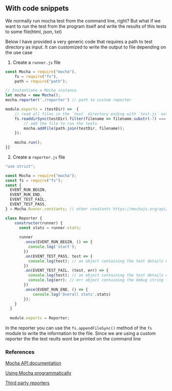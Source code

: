## With code snippets

We normally run mocha test from the command line, right? But what if we want to run the test from the program itself and write the results of this tests to some file(html, json, txt)

Below I have provided a very generic code that requires a path to test directory as input. It can customized to write the output to file depending on the use case

1. Create a `runner.js` file 

```js
const Mocha = require("mocha"),
    fs = require("fs"),
    path = require("path");

// Instantiate a Mocha instance.
let mocha = new Mocha();
mocha.reporter('./reporter') // path to custom reporter

module.exports = (testDir) =>  {
    // read all files in the `test` directory ending with `test.js` extension
    fs.readdirSync(testDir).filter(filename => filename.substr(-7) === "test.js").forEach(filename => {
        // add the file to run the tests
        mocha.addFile(path.join(testDir, filename));
    });
    
    mocha.run();    
}}
```

2. Create a `reporter.js` file

```js
"use strict";

const Mocha = require("mocha");
const fs = require("fs");
const {
  EVENT_RUN_BEGIN,
  EVENT_RUN_END,
  EVENT_TEST_FAIL,
  EVENT_TEST_PASS,
} = Mocha.Runner.constants; // other constants https://mochajs.org/api/runner.js.html

class Reporter {
    constructor(runner) {
      const stats = runner.stats;
  
      runner
        .once(EVENT_RUN_BEGIN, () => {
          console.log('start');
        })
        .on(EVENT_TEST_PASS, test => {
          console.log(test); // an object containing the test details with `state: passed`
        })
        .on(EVENT_TEST_FAIL, (test, err) => {
          console.log(test); // an object containing the test details with `state: failed`
          console.log(err); // err object containing the debug string for the failed test
        })
        .once(EVENT_RUN_END, () => {
            console.log('Overall stats',stats)
        });
    }
  }
  
  module.exports = Reporter;
```

In the reporter you can use the `fs.appendFileSync()` method of the `fs` module to write the information to the file.
Since we are using a custom reporter the the test reults wont be printed on the command line
### References

[Mocha API documentation](https://mochajs.org/api/mocha)

[Using Mocha programmatically](https://github.com/mochajs/mocha/wiki/Using-Mocha-programmatically)

[Third party reporters](https://github.com/mochajs/mocha/wiki/Third-party-reporters)
